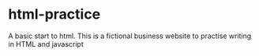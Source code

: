 # html-practice
A basic start to html. 
This is a fictional business website to practise writing in HTML and javascript
